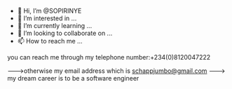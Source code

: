 - 👋 Hi, I’m @SOPIRINYE
- 👀 I’m interested in ...
- 🌱 I’m currently learning ...
- 💞️ I’m looking to collaborate on ...
- 📫 How to reach me ...

<!---
SOPIRINYE/SOPIRINYE is a ✨ special ✨ repository because its `README.md` (this file) appears on your GitHub profile.
You can click the Preview link to take a look at your changes.
--->you can reach me through my telephone number:+234(0)8120047222
--->otherwise my email address which is schappjumbo@gmail.com
---> my dream career is to be a software engineer
